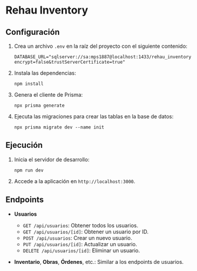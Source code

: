 # Rehau Inventory

## Configuración

1. Crea un archivo `.env` en la raíz del proyecto con el siguiente contenido:
   ```
   DATABASE_URL="sqlserver://sa:mps1887@localhost:1433/rehau_inventory?encrypt=false&trustServerCertificate=true"
   ```

2. Instala las dependencias:
   ```
   npm install
   ```

3. Genera el cliente de Prisma:
   ```
   npx prisma generate
   ```

4. Ejecuta las migraciones para crear las tablas en la base de datos:
   ```
   npx prisma migrate dev --name init
   ```

## Ejecución

1. Inicia el servidor de desarrollo:
   ```
   npm run dev
   ```

2. Accede a la aplicación en `http://localhost:3000`.

## Endpoints

- **Usuarios**
  - `GET /api/usuarios`: Obtener todos los usuarios.
  - `GET /api/usuarios/[id]`: Obtener un usuario por ID.
  - `POST /api/usuarios`: Crear un nuevo usuario.
  - `PUT /api/usuarios/[id]`: Actualizar un usuario.
  - `DELETE /api/usuarios/[id]`: Eliminar un usuario.

- **Inventario**, **Obras**, **Órdenes**, etc.: Similar a los endpoints de usuarios.
